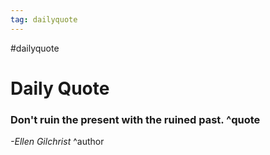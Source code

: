 ```yaml
---
tag: dailyquote
---
```


#dailyquote

# Daily Quote

### Don't ruin the present with the ruined past. ^quote
*-Ellen Gilchrist* ^author
